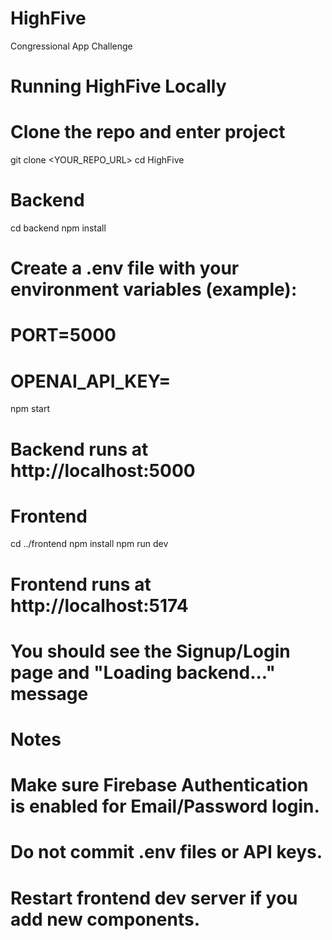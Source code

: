 # HighFive
Congressional App Challenge
# Running HighFive Locally

# Clone the repo and enter project
git clone <YOUR_REPO_URL>
cd HighFive

# Backend
cd backend
npm install
# Create a .env file with your environment variables (example):
# PORT=5000
# OPENAI_API_KEY=<your-key>
npm start
# Backend runs at http://localhost:5000

# Frontend
cd ../frontend
npm install
npm run dev
# Frontend runs at http://localhost:5174
# You should see the Signup/Login page and "Loading backend..." message

# Notes
# Make sure Firebase Authentication is enabled for Email/Password login.
# Do not commit .env files or API keys.
# Restart frontend dev server if you add new components.
